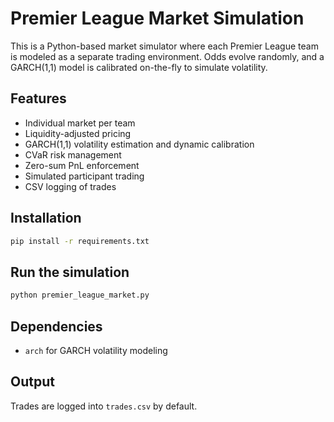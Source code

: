 # Premier League Market Simulation

This is a Python-based market simulator where each Premier League team is modeled as a separate trading environment. Odds evolve randomly, and a GARCH(1,1) model is calibrated on-the-fly to simulate volatility.

## Features
- Individual market per team
- Liquidity-adjusted pricing
- GARCH(1,1) volatility estimation and dynamic calibration
- CVaR risk management
- Zero-sum PnL enforcement
- Simulated participant trading
- CSV logging of trades

## Installation
```bash
pip install -r requirements.txt
```

## Run the simulation
```bash
python premier_league_market.py
```

## Dependencies
- `arch` for GARCH volatility modeling

## Output
Trades are logged into `trades.csv` by default.
